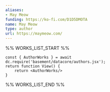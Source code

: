 ```yaml
---
aliases:
- May Meow
funding: https://ko-fi.com/D1D5DMOTA
name: May Meow
type: author
url: https://maymeow.com/
---
```



%% WORKS_LIST_START %%

```datacorejsx
const { AuthorWorks } = await dc.require('basement/datacore/authors.jsx');
return function View() {
    return <AuthorWorks/>
}
```
%% WORKS_LIST_END %%